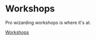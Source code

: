 # Workshops

Pro wizarding workshops is where it's at.

[Workshops](https://www.totaltypescript.com/workshops)
